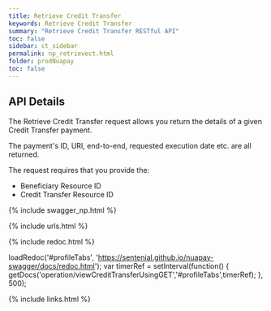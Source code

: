 ```yaml
---
title: Retrieve Credit Transfer
keywords: Retrieve Credit Transfer
summary: "Retrieve Credit Transfer RESTful API"
toc: false
sidebar: ct_sidebar
permalink: np_retrievect.html
folder: prodNuapay
toc: false
---
```


## API Details

The Retrieve Credit Transfer request allows you return the details of a given Credit Transfer payment.

The payment's ID, URI, end-to-end, requested execution date etc. are all returned.

The request requires that you provide the:

* Beneficiary Resource ID
* Credit Transfer Resource ID

{% include swagger_np.html %}

{% include urls.html %}


<ul id="profileTabs" class="nav nav-tabs">


</ul>

{% include redoc.html %}

loadRedoc('#profileTabs', 'https://sentenial.github.io/nuapay-swagger/docs/redoc.html');
var timerRef = setInterval(function() { getDocs('operation/viewCreditTransferUsingGET','#profileTabs',timerRef); }, 500);


</script>


<div id="mydiv"></div>
</div>
</div>

{% include links.html %}
